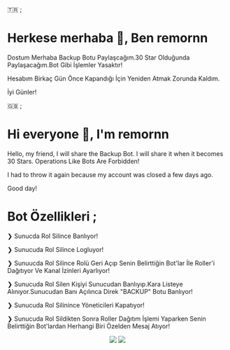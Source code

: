 🇹🇷 ;

# Herkese merhaba 👋, Ben remornn

Dostum Merhaba Backup Botu Paylaşcağım.30 Star Olduğunda Paylaşacağım.Bot Gibi İşlemler Yasaktır!

Hesabım Birkaç Gün Önce Kapandığı İçin Yeniden Atmak Zorunda Kaldım.

İyi Günler!

🇬🇧 ;

# Hi everyone 👋, I'm remornn 

Hello, my friend, I will share the Backup Bot. I will share it when it becomes 30 Stars. Operations Like Bots Are Forbidden!

I had to throw it again because my account was closed a few days ago.

Good day!

# Bot Özellikleri ;

❯ Sunucda Rol Silince Banlıyor!

❯ Sunucuda Rol Silince Logluyor!

❯ Sunuucda Rol Silince Rolü Geri Açıp Senin Belirttiğin Bot'lar İle Roller'i Dağıtıyor Ve Kanal İzinleri Ayarlıyor!

❯ Sunucuda Rol Silen Kişiyi Sunucudan Banlıyıp.Kara Listeye Alınıyor.Sunucudan Banı Açılınca Direk "BACKUP" Botu Banlıyor!

❯ Sunucuda Rol Silinince Yöneticileri Kapatıyor!

❯ Sunucuda Rol Sildikten Sonra Roller Dağıtım İşlemi Yaparken Senin Belirttiğin Bot'lardan Herhangi Biri Özelden Mesaj Atıyor!



<p align="center">
  <a href="https://discord.com/users/576110299929640976"><img src="https://img.shields.io/badge/remornnn%20-7289DA.svg?&style=for-the-badge&logo=discord&logoColor=white"></a>
  <a href="https://github.com/remornxd"><img src="https://img.shields.io/badge/remornn%20-1d202b.svg?&style=for-the-badge&logo=github&logoColor=white"></a>
</p>
